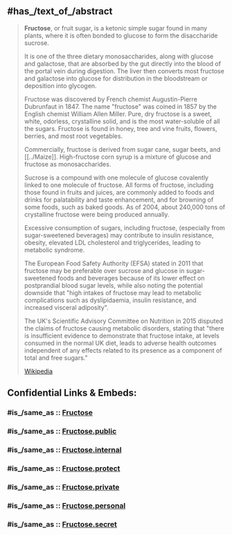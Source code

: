 ﻿---
aliases:
- "fruit sugar"
- Fruchtzucker
---

## #has_/text_of_/abstract 

> **Fructose**, or fruit sugar, is a ketonic simple sugar found in many plants, 
> where it is often bonded to glucose to form the disaccharide sucrose. 
> 
> It is one of the three dietary monosaccharides, along with glucose and galactose, 
> that are absorbed by the gut directly into the blood of the portal vein during digestion. 
> The liver then converts most fructose and galactose into glucose 
> for distribution in the bloodstream or deposition into glycogen. 
>
> Fructose was discovered by French chemist Augustin-Pierre Dubrunfaut in 1847. 
> The name "fructose" was coined in 1857 by the English chemist William Allen Miller. 
> Pure, dry fructose is a sweet, white, odorless, crystalline solid, and is the most water-soluble of all the sugars. 
> Fructose is found in honey, tree and vine fruits, flowers, berries, and most root vegetables.
>
> Commercially, fructose is derived from sugar cane, sugar beets, and [[../Maize]]. 
> High-fructose corn syrup is a mixture of glucose and fructose as monosaccharides. 
> 
> Sucrose is a compound with one molecule of glucose covalently linked to one molecule of fructose. 
> All forms of fructose, including those found in fruits and juices, 
> are commonly added to foods and drinks for palatability and taste enhancement, 
> and for browning of some foods, such as baked goods. 
> As of 2004, about 240,000 tons of crystalline fructose were being produced annually.
>
> Excessive consumption of sugars, including fructose, (especially from sugar-sweetened beverages) 
> may contribute to insulin resistance, obesity, elevated LDL cholesterol and triglycerides, 
> leading to metabolic syndrome. 
> 
> The European Food Safety Authority (EFSA) stated in 2011 
> that fructose may be preferable over sucrose and glucose in sugar-sweetened foods and beverages 
> because of its lower effect on postprandial blood sugar levels, 
> while also noting the potential downside that "high intakes of fructose may lead to metabolic complications 
> such as dyslipidaemia, insulin resistance, and increased visceral adiposity". 
> 
> The UK's Scientific Advisory Committee on Nutrition in 2015 disputed the 
> claims of fructose causing metabolic disorders, 
> stating that "there is insufficient evidence to demonstrate that fructose intake, 
> at levels consumed in the normal UK diet, leads to adverse health outcomes 
> independent of any effects related to its presence as a component of total and free sugars."
>
> [Wikipedia](https://en.wikipedia.org/wiki/Fructose)


## Confidential Links & Embeds: 

### #is_/same_as :: [Fructose](/_Standards/bio/Metabolism/Nutrition/Carbohydrate/Monosaccharide/Fructose.md) 

### #is_/same_as :: [Fructose.public](/_public/bio/Metabolism/Nutrition/Carbohydrate/Monosaccharide/Fructose.public.md) 

### #is_/same_as :: [Fructose.internal](/_internal/bio/Metabolism/Nutrition/Carbohydrate/Monosaccharide/Fructose.internal.md) 

### #is_/same_as :: [Fructose.protect](/_protect/bio/Metabolism/Nutrition/Carbohydrate/Monosaccharide/Fructose.protect.md) 

### #is_/same_as :: [Fructose.private](/_private/bio/Metabolism/Nutrition/Carbohydrate/Monosaccharide/Fructose.private.md) 

### #is_/same_as :: [Fructose.personal](/_personal/bio/Metabolism/Nutrition/Carbohydrate/Monosaccharide/Fructose.personal.md) 

### #is_/same_as :: [Fructose.secret](/_secret/bio/Metabolism/Nutrition/Carbohydrate/Monosaccharide/Fructose.secret.md)

